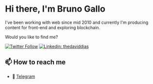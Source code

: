 # Hi there, I'm Bruno Gallo
I've been working with web since mid 2010 and currently I'm producing content for front-end and exploring blockchain. 

Would you like to find me?

[![Twitter Follow](https://img.shields.io/twitter/follow/obgallo?label=Follow)](https://twitter.com/obgallo)
[![Linkedin: thedaviddias](https://img.shields.io/badge/-Bruno%20Gallo-blue?style=flat-square&logo=Linkedin&logoColor=white&link=https://www.linkedin.com/in/obgallo/)](https://www.linkedin.com/in/obgallo/)


## 📫 How to reach me

* 💬 [Telegram](https://t.me/obgallo)
